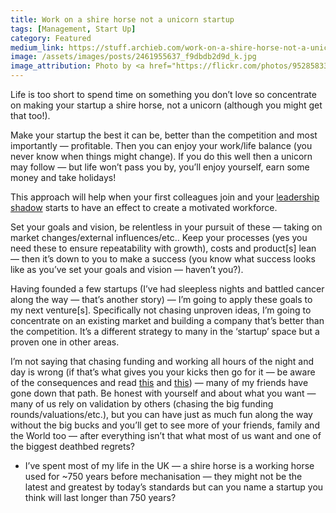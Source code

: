 ```yaml
---
title: Work on a shire horse not a unicorn startup
tags: [Management, Start Up]
category: Featured
medium_link: https://stuff.archieb.com/work-on-a-shire-horse-not-a-unicorn-startup-b7c5afe4e897
image: /assets/images/posts/2461955637_f9dbdb2d9d_k.jpg
image_attribution: Photo by <a href="https://flickr.com/photos/95285833@N00/2461955637">Julian Tysoe</a>
---
```

Life is too short to spend time on something you don’t love so concentrate on making your startup a shire horse, not a unicorn (although you might get that too!).
<!-- readmore -->
Make your startup the best it can be, better than the competition and most importantly — profitable. Then you can enjoy your work/life balance (you never know when things might change). If you do this well then a unicorn may follow — but life won’t pass you by, you’ll enjoy yourself, earn some money and take holidays!

This approach will help when your first colleagues join and your [leadership shadow](http://ift.tt/1nZVli5) starts to have an effect to create a motivated workforce.

Set your goals and vision, be relentless in your pursuit of these — taking on market changes/external influences/etc.. Keep your processes (yes you need these to ensure repeatability with growth), costs and product[s] lean — then it’s down to you to make a success (you know what success looks like as you’ve set your goals and vision — haven’t you?).

Having founded a few startups (I’ve had sleepless nights and battled cancer along the way — that’s another story) — I’m going to apply these goals to my next venture[s]. Specifically not chasing unproven ideas, I’m going to concentrate on an existing market and building a company that’s better than the competition. It’s a different strategy to many in the ‘startup’ space but a proven one in other areas.

I’m not saying that chasing funding and working all hours of the night and day is wrong (if that’s what gives you your kicks then go for it — be aware of the consequences and read [this](http://ift.tt/10WSH04) and [this](http://ift.tt/1nZVn9S)) — many of my friends have gone down that path. Be honest with yourself and about what you want — many of us rely on validation by others (chasing the big funding rounds/valuations/etc.), but you can have just as much fun along the way without the big bucks and you’ll get to see more of your friends, family and the World too — after everything isn’t that what most of us want and one of the biggest deathbed regrets?

* I’ve spent most of my life in the UK — a shire horse is a working horse used for ~750 years before mechanisation — they might not be the latest and greatest by today’s standards but can you name a startup you think will last longer than 750 years?